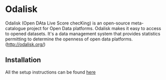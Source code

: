 Odalisk
=======

Odalisk (Open DAta Live Score checKing) is an open-source meta-catalogue project for Open Data  platforms. Odalisk makes it easy to access to opened datasets. It's a data management system that provides statistics permitting to determine the openness of open data platforms. (http://odalisk.org/)

Installation
------------

All the setup instructions can be found [here](https://github.com/odalisk/odalisk2013/blob/master/doc/install.md)


